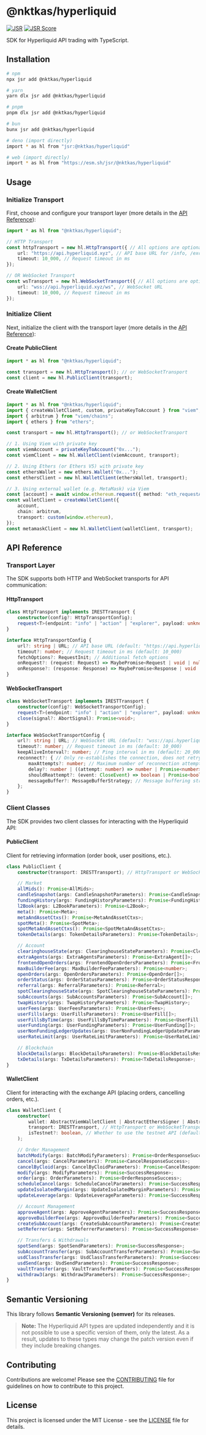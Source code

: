 # @nktkas/hyperliquid

[![JSR](https://jsr.io/badges/@nktkas/hyperliquid)](https://jsr.io/@nktkas/hyperliquid)
[![JSR Score](https://jsr.io/badges/@nktkas/hyperliquid/score)](https://jsr.io/@nktkas/hyperliquid)

SDK for Hyperliquid API trading with TypeScript.

## Installation

```bash
# npm
npx jsr add @nktkas/hyperliquid

# yarn 
yarn dlx jsr add @nktkas/hyperliquid

# pnpm
pnpm dlx jsr add @nktkas/hyperliquid

# bun
bunx jsr add @nktkas/hyperliquid

# deno (import directly)
import * as hl from "jsr:@nktkas/hyperliquid"

# web (import directly)
import * as hl from "https://esm.sh/jsr/@nktkas/hyperliquid"
```

## Usage

### Initialize Transport

First, choose and configure your transport layer (more details in the [API Reference](#transport-layer)):

```typescript
import * as hl from "@nktkas/hyperliquid";

// HTTP Transport
const httpTransport = new hl.HttpTransport({ // All options are optional
    url: "https://api.hyperliquid.xyz", // API base URL for /info, /exchange, /explorer
    timeout: 10_000, // Request timeout in ms
});

// OR WebSocket Transport
const wsTransport = new hl.WebSocketTransport({ // All options are optional
    url: "wss://api.hyperliquid.xyz/ws", // WebSocket URL
    timeout: 10_000, // Request timeout in ms
});
```

### Initialize Client

Next, initialize the client with the transport layer (more details in the [API Reference](#client-classes)):

#### Create PublicClient

```typescript
import * as hl from "@nktkas/hyperliquid";

const transport = new hl.HttpTransport(); // or WebSocketTransport
const client = new hl.PublicClient(transport);
```

#### Create WalletClient

```typescript
import * as hl from "@nktkas/hyperliquid";
import { createWalletClient, custom, privateKeyToAccount } from "viem";
import { arbitrum } from "viem/chains";
import { ethers } from "ethers";

const transport = new hl.HttpTransport(); // or WebSocketTransport

// 1. Using Viem with private key
const viemAccount = privateKeyToAccount("0x...");
const viemClient = new hl.WalletClient(viemAccount, transport);

// 2. Using Ethers (or Ethers V5) with private key
const ethersWallet = new ethers.Wallet("0x...");
const ethersClient = new hl.WalletClient(ethersWallet, transport);

// 3. Using external wallet (e.g. MetaMask) via Viem
const [account] = await window.ethereum.request({ method: "eth_requestAccounts" });
const walletClient = createWalletClient({
    account,
    chain: arbitrum,
    transport: custom(window.ethereum),
});
const metamaskClient = new hl.WalletClient(walletClient, transport);
```

## API Reference

### Transport Layer

The SDK supports both HTTP and WebSocket transports for API communication:

#### HttpTransport

```typescript
class HttpTransport implements IRESTTransport {
    constructor(config?: HttpTransportConfig);
    request<T>(endpoint: "info" | "action" | "explorer", payload: unknown, signal?: AbortSignal): Promise<T>;
}
```

```typescript
interface HttpTransportConfig {
    url?: string | URL; // API base URL (default: "https://api.hyperliquid.xyz")
    timeout?: number; // Request timeout in ms (default: 10_000)
    fetchOptions?: RequestInit; // Additional fetch options
    onRequest?: (request: Request) => MaybePromise<Request | void | null | undefined>; // Callback before request is sent
    onResponse?: (response: Response) => MaybePromise<Response | void | null | undefined>; // Callback after response is received
}
```

#### WebSocketTransport

```typescript
class WebSocketTransport implements IRESTTransport {
    constructor(config?: WebSocketTransportConfig);
    request<T>(endpoint: "info" | "action" | "explorer", payload: unknown, signal?: AbortSignal): Promise<T>;
    close(signal?: AbortSignal): Promise<void>;
}
```

```typescript
interface WebSocketTransportConfig {
    url?: string | URL; // WebSocket URL (default: "wss://api.hyperliquid.xyz/ws")
    timeout?: number; // Request timeout in ms (default: 10_000)
    keepAliveInterval?: number; // Ping interval in ms (default: 20_000)
    reconnect?: { // Only re-establishes the connection, does not retry failed requests.
        maxAttempts?: number; // Maximum number of reconnection attempts (default: 3)
        delay?: number | ((attempt: number) => number | Promise<number>); // Delay between reconnections (default: Exponential backoff (max 10s))
        shouldReattempt?: (event: CloseEvent) => boolean | Promise<boolean>; // Custom reconnection logic (default: Always reattempt)
        messageBuffer?: MessageBufferStrategy; // Message buffering strategy between reconnection (default: FIFO buffer with a maximum size of 100 messages)
    };
}
```

### Client Classes

The SDK provides two client classes for interacting with the Hyperliquid API:

#### PublicClient

Client for retrieving information (order book, user positions, etc.).

```typescript
class PublicClient {
    constructor(transport: IRESTTransport); // HttpTransport or WebSocketTransport

    // Market
    allMids(): Promise<AllMids>;
    candleSnapshot(args: CandleSnapshotParameters): Promise<CandleSnapshot[]>;
    fundingHistory(args: FundingHistoryParameters): Promise<FundingHistory[]>;
    l2Book(args: L2BookParameters): Promise<L2Book>;
    meta(): Promise<Meta>;
    metaAndAssetCtxs(): Promise<MetaAndAssetCtxs>;
    spotMeta(): Promise<SpotMeta>;
    spotMetaAndAssetCtxs(): Promise<SpotMetaAndAssetCtxs>;
    tokenDetails(args: TokenDetailsParameters): Promise<TokenDetails>;

    // Account
    clearinghouseState(args: ClearinghouseStateParameters): Promise<ClearinghouseState>;
    extraAgents(args: ExtraAgentsParameters): Promise<ExtraAgent[]>;
    frontendOpenOrders(args: FrontendOpenOrdersParameters): Promise<FrontendOpenOrder[]>;
    maxBuilderFee(args: MaxBuilderFeeParameters): Promise<number>;
    openOrders(args: OpenOrdersParameters): Promise<OpenOrder[]>;
    orderStatus(args: OrderStatusParameters): Promise<OrderStatusResponse>;
    referral(args: ReferralParameters): Promise<Referral>;
    spotClearinghouseState(args: SpotClearinghouseStateParameters): Promise<SpotClearinghouseState>;
    subAccounts(args: SubAccountsParameters): Promise<SubAccount[]>;
    twapHistory(args: TwapHistoryParameters): Promise<TwapHistory>;
    userFees(args: UserFeesParameters): Promise<UserFees>;
    userFills(args: UserFillsParameters): Promise<UserFill[]>;
    userFillsByTime(args: UserFillsByTimeParameters): Promise<UserFill[]>;
    userFunding(args: UserFundingParameters): Promise<UserFunding[]>;
    userNonFundingLedgerUpdates(args: UserNonFundingLedgerUpdatesParameters): Promise<UserNonFundingLedgerUpdates[]>;
    userRateLimit(args: UserRateLimitParameters): Promise<UserRateLimit>;

    // Blockchain
    blockDetails(args: BlockDetailsParameters): Promise<BlockDetailsResponse>;
    txDetails(args: TxDetailsParameters): Promise<TxDetailsResponse>;
}
```

#### WalletClient

Client for interacting with the exchange API (placing orders, cancelling orders, etc.).

```typescript
class WalletClient {
    constructor(
        wallet: AbstractViemWalletClient | AbstractEthersSigner | AbstractEthersV5Signer, // viem, ethers, or ethers v5
        transport: IRESTTransport, // HttpTransport or WebSocketTransport
        isTestnet?: boolean, // Whether to use the testnet API (default: false)
    );

    // Order Management
    batchModify(args: BatchModifyParameters): Promise<OrderResponseSuccess>;
    cancel(args: CancelParameters): Promise<CancelResponseSuccess>;
    cancelByCloid(args: CancelByCloidParameters): Promise<CancelResponseSuccess>;
    modify(args: ModifyParameters): Promise<SuccessResponse>;
    order(args: OrderParameters): Promise<OrderResponseSuccess>;
    scheduleCancel(args: ScheduleCancelParameters): Promise<SuccessResponse>;
    updateIsolatedMargin(args: UpdateIsolatedMarginParameters): Promise<SuccessResponse>;
    updateLeverage(args: UpdateLeverageParameters): Promise<SuccessResponse>;

    // Account Management
    approveAgent(args: ApproveAgentParameters): Promise<SuccessResponse>;
    approveBuilderFee(args: ApproveBuilderFeeParameters): Promise<SuccessResponse>;
    createSubAccount(args: CreateSubAccountParameters): Promise<CreateSubAccountResponse>;
    setReferrer(args: SetReferrerParameters): Promise<SuccessResponse>;

    // Transfers & Withdrawals
    spotSend(args: SpotSendParameters): Promise<SuccessResponse>;
    subAccountTransfer(args: SubAccountTransferParameters): Promise<SuccessResponse>;
    usdClassTransfer(args: UsdClassTransferParameters): Promise<SuccessResponse>;
    usdSend(args: UsdSendParameters): Promise<SuccessResponse>;
    vaultTransfer(args: VaultTransferParameters): Promise<SuccessResponse>;
    withdraw3(args: Withdraw3Parameters): Promise<SuccessResponse>;
}
```

## Semantic Versioning

This library follows **Semantic Versioning (semver)** for its releases.

> **Note:** The Hyperliquid API types are updated independently and it is not possible to use a specific version of
> them, only the latest. As a result, updates to these types may change the patch version even if they include breaking
> changes.

## Contributing

Contributions are welcome! Please see the [CONTRIBUTING](./CONTRIBUTING.md) file for guidelines on how to contribute to
this project.

## License

This project is licensed under the MIT License - see the [LICENSE](./LICENSE) file for details.
